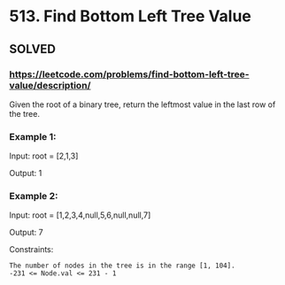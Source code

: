 # 513. Find Bottom Left Tree Value

## SOLVED

### https://leetcode.com/problems/find-bottom-left-tree-value/description/

Given the root of a binary tree, return the leftmost value in the last row of the tree.

### Example 1:

Input: root = [2,1,3]

Output: 1

### Example 2:

Input: root = [1,2,3,4,null,5,6,null,null,7]

Output: 7



Constraints:

    The number of nodes in the tree is in the range [1, 104].
    -231 <= Node.val <= 231 - 1

